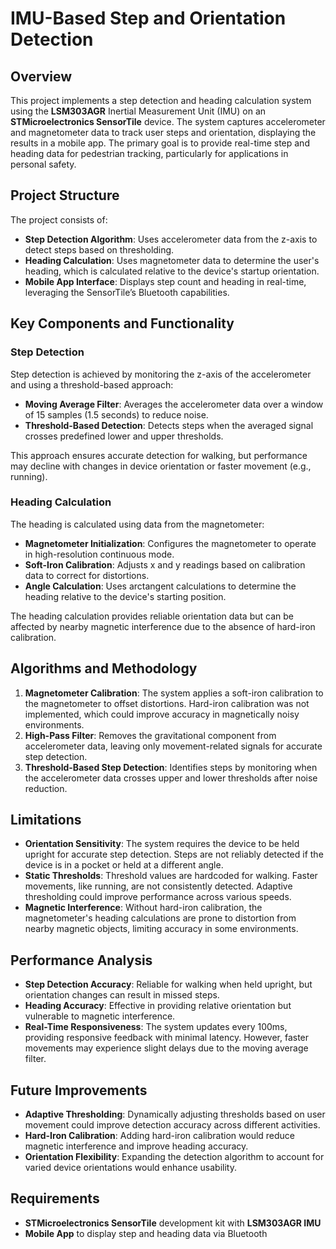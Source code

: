 # IMU-Based Step and Orientation Detection

## Overview

This project implements a step detection and heading calculation system using the **LSM303AGR** Inertial Measurement Unit (IMU) on an **STMicroelectronics SensorTile** device. The system captures accelerometer and magnetometer data to track user steps and orientation, displaying the results in a mobile app. The primary goal is to provide real-time step and heading data for pedestrian tracking, particularly for applications in personal safety.

## Project Structure

The project consists of:

- **Step Detection Algorithm**: Uses accelerometer data from the z-axis to detect steps based on thresholding.
- **Heading Calculation**: Uses magnetometer data to determine the user's heading, which is calculated relative to the device's startup orientation.
- **Mobile App Interface**: Displays step count and heading in real-time, leveraging the SensorTile’s Bluetooth capabilities.

## Key Components and Functionality

### Step Detection

Step detection is achieved by monitoring the z-axis of the accelerometer and using a threshold-based approach:

- **Moving Average Filter**: Averages the accelerometer data over a window of 15 samples (1.5 seconds) to reduce noise.
- **Threshold-Based Detection**: Detects steps when the averaged signal crosses predefined lower and upper thresholds.
  
This approach ensures accurate detection for walking, but performance may decline with changes in device orientation or faster movement (e.g., running).

### Heading Calculation

The heading is calculated using data from the magnetometer:

- **Magnetometer Initialization**: Configures the magnetometer to operate in high-resolution continuous mode.
- **Soft-Iron Calibration**: Adjusts x and y readings based on calibration data to correct for distortions.
- **Angle Calculation**: Uses arctangent calculations to determine the heading relative to the device's starting position.
  
The heading calculation provides reliable orientation data but can be affected by nearby magnetic interference due to the absence of hard-iron calibration.

## Algorithms and Methodology

1. **Magnetometer Calibration**: The system applies a soft-iron calibration to the magnetometer to offset distortions. Hard-iron calibration was not implemented, which could improve accuracy in magnetically noisy environments.
2. **High-Pass Filter**: Removes the gravitational component from accelerometer data, leaving only movement-related signals for accurate step detection.
3. **Threshold-Based Step Detection**: Identifies steps by monitoring when the accelerometer data crosses upper and lower thresholds after noise reduction.

## Limitations

- **Orientation Sensitivity**: The system requires the device to be held upright for accurate step detection. Steps are not reliably detected if the device is in a pocket or held at a different angle.
- **Static Thresholds**: Threshold values are hardcoded for walking. Faster movements, like running, are not consistently detected. Adaptive thresholding could improve performance across various speeds.
- **Magnetic Interference**: Without hard-iron calibration, the magnetometer's heading calculations are prone to distortion from nearby magnetic objects, limiting accuracy in some environments.

## Performance Analysis

- **Step Detection Accuracy**: Reliable for walking when held upright, but orientation changes can result in missed steps.
- **Heading Accuracy**: Effective in providing relative orientation but vulnerable to magnetic interference.
- **Real-Time Responsiveness**: The system updates every 100ms, providing responsive feedback with minimal latency. However, faster movements may experience slight delays due to the moving average filter.

## Future Improvements

- **Adaptive Thresholding**: Dynamically adjusting thresholds based on user movement could improve detection accuracy across different activities.
- **Hard-Iron Calibration**: Adding hard-iron calibration would reduce magnetic interference and improve heading accuracy.
- **Orientation Flexibility**: Expanding the detection algorithm to account for varied device orientations would enhance usability.

## Requirements

- **STMicroelectronics SensorTile** development kit with **LSM303AGR IMU**
- **Mobile App** to display step and heading data via Bluetooth

